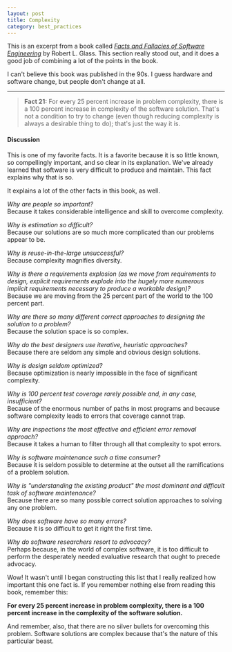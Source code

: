 ```yaml
---
layout: post
title: Complexity
category: best_practices
---
```


This is an excerpt from a book called [<i class="fa fa-book"></i> *Facts and Fallacies of Software Engineering*](http://www.amazon.com/Facts-Fallacies-Software-Engineering-Robert-ebook/dp/B001TKD4RG/ref=tmm_kin_title_0?_encoding=UTF8&sr=8-2&qid=1424666218) by Robert L. Glass. This section really stood out, and it does a good job of combining a lot of the points in the book.

I can't believe this book was published in the 90s. I guess hardware and software change, but people don't change at all.

---

>**Fact 21:** For every 25 percent increase in problem complexity, there is a 100 percent increase in complexity of the software solution. That's not a condition to try to change (even though reducing complexity is always a desirable thing to do); that's just the way it is.

#### Discussion

This is one of my favorite facts. It is a favorite because it is so little known, so compellingly important, and so clear in its explanation. We've already learned that software is very difficult to produce and maintain. This fact explains why that is so.

It explains a lot of the other facts in this book, as well.

*Why are people so important?*  
Because it takes considerable intelligence and skill to overcome complexity.

*Why is estimation so difficult?*  
Because our solutions are so much more complicated than our problems appear to be.

*Why is reuse-in-the-large unsuccessful?*  
Because complexity magnifies diversity.

*Why is there a requirements explosion (as we move from requirements to design, explicit
requirements explode into the hugely more numerous implicit requirements necessary to produce a workable design)?*  
Because we are moving from the 25 percent part of the world to the 100 percent part.

*Why are there so many different correct approaches to designing the solution to a problem?*  
Because the solution space is so complex.

*Why do the best designers use iterative, heuristic approaches?*  
Because there are seldom any simple and obvious design solutions.

*Why is design seldom optimized?*  
Because optimization is nearly impossible in the face of significant complexity.

*Why is 100 percent test coverage rarely possible and, in any case, insufficient?*  
Because of the enormous number of paths in most programs and because software complexity leads to errors that coverage cannot trap.

*Why are inspections the most effective and efficient error removal approach?*  
Because it takes a human to filter through all that complexity to spot errors.

*Why is software maintenance such a time consumer?*  
Because it is seldom possible to determine at the outset all the ramifications of a problem solution.

*Why is "understanding the existing product" the most dominant and difficult task of software maintenance?*  
Because there are so many possible correct solution approaches to solving any one problem.

*Why does software have so many errors?*  
Because it is so difficult to get it right the first time.

*Why do software researchers resort to advocacy?*  
Perhaps because, in the world of complex software, it is too difficult to perform the desperately needed evaluative research that ought to precede advocacy.

Wow! It wasn't until I began constructing this list that I really realized how important this one fact is. If you remember nothing else from reading this book, remember this: 

**For every 25 percent increase in problem complexity, there is a 100 percent increase in the complexity of the software solution.**

And remember, also, that there are no silver bullets for overcoming this problem. Software solutions are complex because that's the nature of this particular beast.